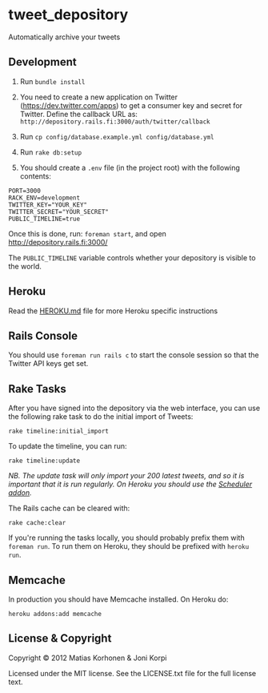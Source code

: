 tweet_depository
================

Automatically archive your tweets

Development
-----------

1. Run `bundle install`

2. You need to create a new application on Twitter (<https://dev.twitter.com/apps>) to get a consumer key and secret for Twitter.
Define the callback URL as: `http://depository.rails.fi:3000/auth/twitter/callback`

4. Run `cp config/database.example.yml config/database.yml`

3. Run `rake db:setup`

4. You should create a `.env` file (in the project root) with the following contents:

```
PORT=3000
RACK_ENV=development
TWITTER_KEY="YOUR_KEY"
TWITTER_SECRET="YOUR_SECRET"
PUBLIC_TIMELINE=true
```

Once this is done, run: `foreman start`, and open <http://depository.rails.fi:3000/>

The `PUBLIC_TIMELINE` variable controls whether your depository is visible to the world.

Heroku
------

Read the [HEROKU.md](http://git.io/PATgDg) file for more Heroku specific instructions

Rails Console
-------------

You should use `foreman run rails c` to start the console session so that the Twitter API keys get set.

Rake Tasks
----------

After you have signed into the depository via the web interface, you can use the following rake task to do the initial import of Tweets:

```
rake timeline:initial_import
```

To update the timeline, you can run:

```
rake timeline:update
```

*NB. The update task will only import your 200 latest tweets, and so it is important that it is run regularly. On Heroku you should use the [Scheduler addon](https://addons.heroku.com/scheduler).*

The Rails cache can be cleared with:

```
rake cache:clear
```

If you're running the tasks locally, you should probably prefix them with `foreman run`. To run them on Heroku, they should be prefixed with `heroku run`.

Memcache
--------

In production you should have Memcache installed. On Heroku do:

```
heroku addons:add memcache
```

License & Copyright
-------------------

Copyright © 2012 Matias Korhonen & Joni Korpi

Licensed under the MIT license. See the LICENSE.txt file for the full license text.
